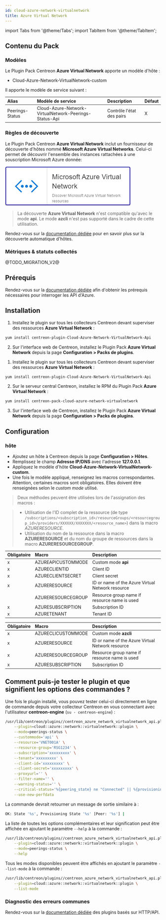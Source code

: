 ```yaml
---
id: cloud-azure-network-virtualnetwork
title: Azure Virtual Network
---
```

import Tabs from '@theme/Tabs';
import TabItem from '@theme/TabItem';


## Contenu du Pack

### Modèles

Le Plugin Pack Centreon **Azure Virtual Network** apporte un modèle d'hôte :

* Cloud-Azure-Network-VirtualNetwork-custom

Il apporte le modèle de service suivant :

| Alias           | Modèle de service                                      | Description               | Défaut |
|:----------------|:-------------------------------------------------------|:--------------------------|:-------|
| Peerings-Status | Cloud-Azure-Network-VirtualNetwork-Peerings-Status-Api | Contrôle l'état des pairs | X      |

### Règles de découverte

Le Plugin Pack Centreon **Azure Virtual Network** inclut un fournisseur de découverte
d'hôtes nommé **Microsoft Azure Virtual Networks**. Celui-ci permet de découvrir l'ensemble des instances
rattachées à une souscription Microsoft Azure donnée:

![image](../../../assets/integrations/plugin-packs/procedures/cloud-azure-network-virtualnetwork-provider.png)

> La découverte **Azure Virtual Network** n'est compatible qu'avec le mode **api**. Le mode **azcli** n'est pas supporté dans le cadre
> de cette utilisation.

Rendez-vous sur la [documentation dédiée](/docs/monitoring/discovery/hosts-discovery)
pour en savoir plus sur la découverte automatique d'hôtes.

### Métriques & statuts collectés

<Tabs groupId="sync">
<TabItem value="Peerings-Status" label="Peerings-Status">

@TODO_MIGRATION_V2@

</TabItem>
</Tabs>

## Prérequis

Rendez-vous sur la [documentation dédiée](../getting-started/how-to-guides/azure-credential-configuration.md) afin d'obtenir les prérequis nécessaires pour interroger les API d'Azure.

## Installation

<Tabs groupId="sync">
<TabItem value="Online License" label="Online License">

1. Installez le plugin sur tous les collecteurs Centreon devant superviser des ressources **Azure Virtual Network** :

```bash
yum install centreon-plugin-Cloud-Azure-Network-VirtualNetwork-Api
```

2. Sur l'interface web de Centreon, installez le Plugin Pack **Azure Virtual Network** depuis la page **Configuration > Packs de plugins**.

</TabItem>
<TabItem value="Offline License" label="Offline License">

1. Installez le plugin sur tous les collecteurs Centreon devant superviser des ressources **Azure Virtual Network** :

```bash
yum install centreon-plugin-Cloud-Azure-Network-VirtualNetwork-Api
```

2. Sur le serveur central Centreon, installez le RPM du Plugin Pack **Azure Virtual Network** :

```bash
yum install centreon-pack-cloud-azure-network-virtualnetwork
```

3. Sur l'interface web de Centreon, installez le Plugin Pack **Azure Virtual Network** depuis la page **Configuration > Packs de plugins**.

</TabItem>
</Tabs>

## Configuration

### hôte

* Ajoutez un hôte à Centreon depuis la page **Configuration > Hôtes**.
* Remplissez le champ **Adresse IP/DNS** avec l'adresse **127.0.0.1**.
* Appliquez le modèle d'hôte **Cloud-Azure-Network-VirtualNetwork-custom**.
* Une fois le modèle appliqué, renseignez les macros correspondantes. Attention, certaines macros sont obligatoires. Elles doivent être renseignées selon le *custom mode* utilisé.

> Deux méthodes peuvent être utilisées lors de l'assignation des macros :

>
> * Utilisation de l'ID complet de la ressource (de type `/subscriptions/<subscription_id>/resourceGroups/<resourcegroup_id>/providers/XXXXXX/XXXXXXX/<resource_name>`) dans la macro *AZURERESOURCE*.
> * Utilisation du nom de la ressource dans la macro **AZURERESOURCE** et du nom du groupe de ressources dans la macro **AZURERESOURCEGROUP**.

<Tabs groupId="sync">
<TabItem value="Azure Monitor API" label="Azure Monitor API">

| Obligatoire | Macro              | Description                                      |
|:------------|:-------------------|:-------------------------------------------------|
|     x       | AZUREAPICUSTOMMODE | Custom mode **api**                              |
|     x       | AZURECLIENTID      | Client ID                                        |
|     x       | AZURECLIENTSECRET  | Client secret                                    |
|     x       | AZURERESOURCE      | ID or name of the Azure Virtual Network resource |
|             | AZURERESOURCEGROUP | Resource group name if resource name is used     |
|     x       | AZURESUBSCRIPTION  | Subscription ID                                  |
|     x       | AZURETENANT        | Tenant ID                                        |

</TabItem>
<TabItem value="Azure AZ CLI" label="Azure AZ CLI">

| Obligatoire | Macro              | Description                                      |
|:------------|:-------------------|:-------------------------------------------------|
|     x       | AZURECLICUSTOMMODE | Custom mode **azcli**                            |
|     x       | AZURERESOURCE      | ID or name of the Azure Virtual Network resource |
|     x       | AZURERESOURCEGROUP | Resource group name if resource name is used     |
|     x       | AZURESUBSCRIPTION  | Subscription ID                                  |

</TabItem>
</Tabs>

## Comment puis-je tester le plugin et que signifient les options des commandes ?

Une fois le plugin installé, vous pouvez tester celui-ci directement en ligne
de commande depuis votre collecteur Centreon en vous connectant avec
l'utilisateur **centreon-engine** (`su - centreon-engine`) :

```bash
/usr/lib/centreon/plugins//centreon_azure_network_virtualnetwork_api.pl \
    --plugin=cloud::azure::network::virtualnetwork::plugin \
    --mode=peerings-status \
    --custommode='api' \
    --resource='VNET001A' \
    --resource-group='RSG1234' \
    --subscription='xxxxxxxxx' \
    --tenant='xxxxxxxxx' \
    --client-id='xxxxxxxxx' \
    --client-secret='xxxxxxxxx' \
    --proxyurl='' \
    --filter-name='' \
    --warning-status='' \
    --critical-status='%{peering_state} ne "Connected" || %{provisioning_state} ne "Succeeded"' \
    --use-new-perfdata
```

La commande devrait retourner un message de sortie similaire à :

```bash
OK: State '%s', Provisioning State '%s' [Peer: '%s'] | 
```

La liste de toutes les options complémentaires et leur signification peut être
affichée en ajoutant le paramètre `--help` à la commande :

```bash
/usr/lib/centreon/plugins//centreon_azure_network_virtualnetwork_api.pl \
    --plugin=cloud::azure::network::virtualnetwork::plugin \
    --mode=peerings-status \
    --help
```

Tous les modes disponibles peuvent être affichés en ajoutant le paramètre
`--list-mode` à la commande :

```bash
/usr/lib/centreon/plugins//centreon_azure_network_virtualnetwork_api.pl \
    --plugin=cloud::azure::network::virtualnetwork::plugin \
    --list-mode
```

### Diagnostic des erreurs communes

Rendez-vous sur la [documentation dédiée](../getting-started/how-to-guides/troubleshooting-plugins.md#http-and-api-checks)
des plugins basés sur HTTP/API.